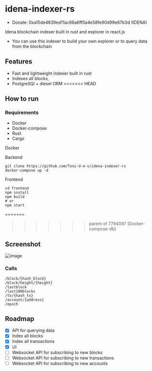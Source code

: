 # idena-indexer-rs
- Donate: 0xa15de4839ed11ac66a6ff0a4e58fe90d99e67b3d (IDENA)


Idena blockchain indexer built in rust and explorer in react.js
- You can use this indexer to build your own explorer or to query data from the blockchain


## Features
- Fast and lightweight indexer built in rust
- Indexes all blocks,
- PostgreSQl + diesel ORM
<<<<<<< HEAD
## How to run
### Requirements
- Docker
- Docker-compose
- Rust
- Cargo

Docker


 Backend
```
git clone https://github.com/Toni-d-e-v/idena-indexer-rs
docker-compose up -d

```
 Frontend
```
cd frontend
npm install
npm build 
# or
npm start
```


=======
>>>>>>> parent of 7794097 (Docker-compose-db)
## Screenshot
![image](https://user-images.githubusercontent.com/62844491/224516242-3069c43d-8a7b-46dd-968a-0d3ff9d0ea8d.png)


### Calls
```
/block/{hash_block}
/block/height/{height}
/lastblock
/last100blocks
/tx/{hash_tx}
/account/{address}
/epoch
```
## Roadmap
- [x] API for querying data
- [x] Index all blocks
- [x] Index all transactions
- [x] UI 
- [ ] Websocket API for subscribing to new blocks
- [ ] Websocket API for subscribing to new transactions
- [ ] Websocket API for subscribing to new accounts

